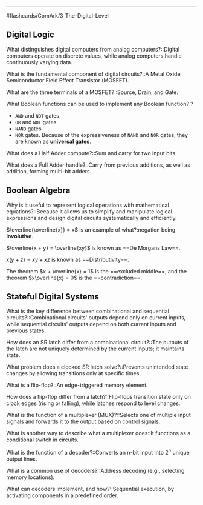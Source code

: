 ____
#flashcards/ComArk/3_The-Digital-Level 

## Digital Logic

What distinguishes digital computers from analog computers?::Digital computers operate on discrete values, while analog computers handle continuously varying data.
<!--SR:!2025-05-13,63,314-->

What is the fundamental component of digital circuits?::A Metal Oxide Semiconductor Field Effect Transistor (MOSFET).
<!--SR:!2025-03-25,24,270-->

What are the three terminals of a MOSFET?::Source, Drain, and Gate.
<!--SR:!2025-04-02,32,270-->

What Boolean functions can be used to implement any Boolean function?
?
- `AND` and `NOT` gates
- `OR` and `NOT` gates
- `NAND` gates
- `NOR` gates.
Because of the expressiveness of `NAND` and `NOR` gates, they are known as **universal gates**.
<!--SR:!2025-04-25,45,290-->

What does a Half Adder compute?::Sum and carry for two input bits.
<!--SR:!2025-04-19,39,290-->

What does a Full Adder handle?::Carry from previous additions, as well as addition, forming multi-bit adders.
<!--SR:!2025-05-14,64,312-->

## Boolean Algebra

Why is it useful to represent logical operations with mathematical equations?::Because it allows us to simplify and manipulate logical expressions and design digital circuits systematically and efficiently.
<!--SR:!2025-03-12,16,290-->

$\overline{\overline{x}} = x$ is an example of what?:negation being **involutive**.


$\overline{x + y} =  \overline{xy}$ is known as ==De Morgans Law==.
<!--SR:!2025-04-18,38,290-->

$x(y + z) = xy + xz$ is known as ==Distributivity==.
<!--SR:!2025-03-12,16,294-->

The theorem $x + \overline{x} = 1$ is the ==excluded middle==, and the theorem $x\overline{x} = 0$ is the ==contradiction==.
<!--SR:!2025-05-08,58,314!2025-04-23,43,290-->

## Stateful Digital Systems

What is the key difference between combinational and sequential circuits?::Combinational circuits' outputs depend only on current inputs, while sequential circuits' outputs depend on both current inputs and previous states.
<!--SR:!2025-04-19,39,293-->

How does an SR latch differ from a combinational circuit?::The outputs of the latch are not uniquely determined by the current inputs; it maintains state.
<!--SR:!2025-04-20,40,290-->

What problem does a clocked SR latch solve?::Prevents unintended state changes by allowing transitions only at specific times.
<!--SR:!2025-03-17,6,250-->

What is a flip-flop?::An edge-triggered memory element.
<!--SR:!2025-05-12,62,310-->

How does a flip-flop differ from a latch?::Flip-flops transition state only on clock edges (rising or falling), while latches respond to level changes.
<!--SR:!2025-03-12,16,290-->

What is the function of a multiplexer (MUX)?::Selects one of multiple input signals and forwards it to the output based on control signals.
<!--SR:!2025-04-09,38,293-->

What is another way to describe what a multiplexer does::It functions as a conditional switch in circuits.
<!--SR:!2025-03-19,18,254-->

What is the function of a decoder?::Converts an n-bit input into $2^n$ unique output lines.
<!--SR:!2025-04-10,30,270-->

What is a common use of decoders?::Address decoding (e.g., selecting memory locations).
<!--SR:!2025-04-11,31,270-->

What can decoders implement, and how?::Sequential execution, by activating components in a predefined order.
<!--SR:!2025-04-01,31,274-->